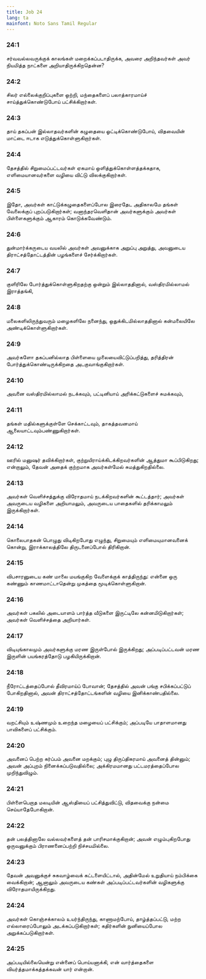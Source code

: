 ```yaml
---
title: Job 24
lang: ta
mainfont: Noto Sans Tamil Regular
---
```


###  24:1

சர்வவல்லவருக்குக் காலங்கள் மறைக்கப்படாதிருக்க, அவரை அறிந்தவர்கள் அவர் நியமித்த நாட்களை அறியாதிருக்கிறதென்ன?

###  24:2

சிலர் எல்லைக்குறிப்புகளை ஒற்றி, மந்தைகளைப் பலாத்காரமாய்ச் சாய்த்துக்கொண்டுபோய் பட்சிக்கிறார்கள்.

###  24:3

தாய் தகப்பன் இல்லாதவர்களின் கழுதையை ஓட்டிக்கொண்டுபோய், விதவையின் மாட்டை ஈடாக எடுத்துக்கொள்ளுகிறார்கள்.

###  24:4

தேசத்தில் சிறுமைப்பட்டவர்கள் ஏகமாய் ஒளித்துக்கொள்ளத்தக்கதாக, எளிமையானவர்களை வழியை விட்டு விலக்குகிறார்கள்.

###  24:5

இதோ, அவர்கள் காட்டுக்கழுதைகளைப்போல இரைதேட அதிகாலமே தங்கள் வேலைக்குப் புறப்படுகிறார்கள்; வனாந்தரவெளிதான் அவர்களுக்கும் அவர்கள் பிள்ளைகளுக்கும் ஆகாரம் கொடுக்கவேண்டும்.

###  24:6

துன்மார்க்கருடைய வயலில் அவர்கள் அவனுக்காக அறுப்பு அறுத்து, அவனுடைய திராட்சத்தோட்டத்தின் பழங்களைச் சேர்க்கிறார்கள்.

###  24:7

குளிரிலே போர்த்துக்கொள்ளுகிறதற்கு ஒன்றும் இல்லாததினால், வஸ்திரமில்லாமல் இராத்தங்கி,

###  24:8

மலைகளிலிருந்துவரும் மழைகளிலே நனைந்து, ஒதுக்கிடமில்லாததினால் கன்மலையிலே அண்டிக்கொள்ளுகிறார்கள்.

###  24:9

அவர்களோ தகப்பனில்லாத பிள்ளையை முலையைவிட்டுப்பறித்து, தரித்திரன் போர்த்துக்கொண்டிருக்கிறதை அடகுவாங்குகிறார்கள்.

###  24:10

அவனை வஸ்திரமில்லாமல் நடக்கவும், பட்டினியாய் அரிக்கட்டுகளைச் சுமக்கவும்,

###  24:11

தங்கள் மதில்களுக்குள்ளே செக்காட்டவும், தாகத்தவனமாய் ஆலையாட்டவும்பண்ணுகிறார்கள்.

###  24:12

ஊரில் மனுஷர் தவிக்கிறார்கள், குற்றுயிராய்க்கிடக்கிறவர்களின் ஆத்துமா கூப்பிடுகிறது; என்றாலும், தேவன் அதைக் குற்றமாக அவர்கள்மேல் சுமத்துகிறதில்லை.

###  24:13

அவர்கள் வெளிச்சத்துக்கு விரோதமாய் நடக்கிறவர்களின் கூட்டத்தார்; அவர்கள் அவருடைய வழிகளை அறியாமலும், அவருடைய பாதைகளில் தரிக்காமலும் இருக்கிறார்கள்.

###  24:14

கொலைபாதகன் பொழுது விடிகிறபோது எழுந்து, சிறுமையும் எளிமையுமானவனைக் கொன்று, இராக்காலத்திலே திருடனைப்போல் திரிகிறான்.

###  24:15

விபசாரனுடைய கண் மாலை மயங்குகிற வேளைக்குக் காத்திருந்து: என்னை ஒரு கண்ணும் காணமாட்டாதென்று முகத்தை மூடிக்கொள்ளுகிறான்.

###  24:16

அவர்கள் பகலில் அடையாளம் பார்த்த வீடுகளை இருட்டிலே கன்னமிடுகிறார்கள்; அவர்கள் வெளிச்சத்தை அறியார்கள்.

###  24:17

விடியுங்காலமும் அவர்களுக்கு மரண இருள்போல் இருக்கிறது; அப்படிப்பட்டவன் மரண இருளின் பயங்கரத்தோடு பழகியிருக்கிறான்.

###  24:18

நீரோட்டத்தைப்போல் தீவிரமாய்ப் போவான்; தேசத்தில் அவன் பங்கு சபிக்கப்பட்டுப் போகிறதினால், அவன் திராட்சத்தோட்டங்களின் வழியை இனிக்காண்பதில்லை.

###  24:19

வறட்சியும் உஷ்ணமும் உறைந்த மழையைப் பட்சிக்கும்; அப்படியே பாதாளமானது பாவிகளைப் பட்சிக்கும்.

###  24:20

அவனைப் பெற்ற கர்ப்பம் அவனை மறக்கும்; புழு திருப்திகரமாய் அவனைத் தின்னும்; அவன் அப்புறம் நினைக்கப்படுவதில்லை; அக்கிரமமானது பட்டமரத்தைப்போல முறிந்துவிழும்.

###  24:21

பிள்ளைபெறாத மலடியின் ஆஸ்தியைப் பட்சித்துவிட்டு, விதவைக்கு நன்மை செய்யாதேபோகிறான்.

###  24:22

தன் பலத்தினாலே வல்லவர்களைத் தன் பாரிசமாக்குகிறான்; அவன் எழும்புகிறபோது ஒருவனுக்கும் பிராணனைப்பற்றி நிச்சயமில்லை.

###  24:23

தேவன் அவனுக்குச் சுகவாழ்வைக் கட்டளையிட்டால், அதின்மேல் உறுதியாய் நம்பிக்கை வைக்கிறான்; ஆனாலும் அவருடைய கண்கள் அப்படிப்பட்டவர்களின் வழிகளுக்கு விரோதமாயிருக்கிறது.

###  24:24

அவர்கள் கொஞ்சக்காலம் உயர்ந்திருந்து, காணாமற்போய், தாழ்த்தப்பட்டு, மற்ற எல்லாரைப்போலும் அடக்கப்படுகிறார்கள்; கதிர்களின் நுனியைப்போல அறுக்கப்படுகிறார்கள்.

###  24:25

அப்படியில்லையென்று என்னைப் பொய்யனாக்கி, என் வார்த்தைகளை வியர்த்தமாக்கத்தக்கவன் யார் என்றான்.

